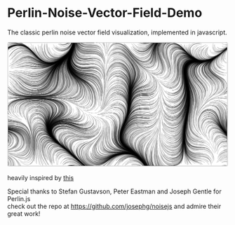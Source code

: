 # Perlin-Noise-Vector-Field-Demo  

The classic perlin noise vector field visualization, implemented in javascript.  

![Perlin Noise Vector Field](images\PerlinNoiseVectorField.png)  

heavily inspired by [this](https://josephg.com/perlin/3/)  

Special thanks to Stefan Gustavson, Peter Eastman and Joseph Gentle for Perlin.js  
check out the repo at https://github.com/josephg/noisejs and admire their great work!  